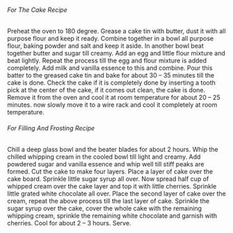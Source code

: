 ###### For The Cake Recipe ######

Preheat the oven to 180 degree. Grease a cake tin with butter, dust it with all purpose flour and keep it ready.
Combine together in a bowl all purpose flour, baking powder and salt and keep it aside.
In another bowl beat together butter and sugar till creamy. Add an egg and little flour mixture and beat lightly. Repeat the process till the egg and flour mixture is added completely.
Add milk and vanilla essence to this and combine. Pour this batter to the greased cake tin and bake for about 30 – 35 minutes till the cake is done. Check the cake if it is completely done by inserting a tooth pick at the center of the cake, if it comes out clean, the cake is done.
Remove it from the oven and cool it at room temperature for about 20 – 25 minutes. now slowly move it to a wire rack and cool it completely at room temperature.


###### For Filling And Frosting Recipe ######

Chill a deep glass bowl and the beater blades for about 2 hours. Whip the chilled whipping cream in the cooled bowl till light and creamy. Add powdered sugar and vanilla essence and whip well till stiff peaks are formed.
Cut the cake to make four layers. Place a layer of cake over the cake board. Sprinkle little sugar syrup all over. Now spread half cup of whipped cream over the cake layer and top it with little cherries. Sprinkle little grated white chocolate all over.
Place the second layer of cake over the cream, repeat the above process till the last layer of cake. Sprinkle the sugar syrup over the cake, cover the whole cake with the remaining whipping cream, sprinkle the remaining white chocolate and garnish with cherries. Cool for about 2 – 3 hours. Serve.
